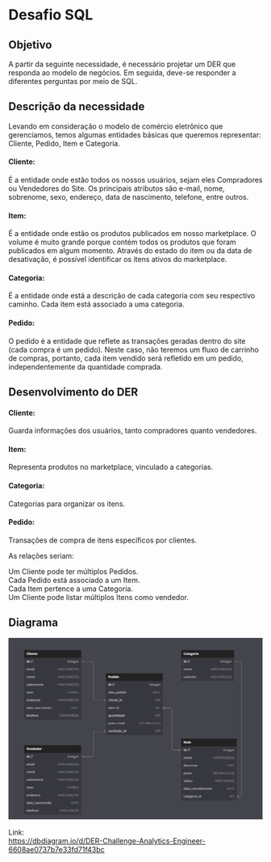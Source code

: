 # Desafio SQL

## Objetivo

A partir da seguinte necessidade, é necessário projetar um DER que responda ao modelo de negócios. Em seguida, deve-se responder a diferentes perguntas por meio de SQL.

## Descrição da necessidade

Levando em consideração o modelo de comércio eletrônico que gerenciamos, temos algumas entidades básicas que queremos representar: Cliente, Pedido, Item e Categoria.

#### Cliente:
É a entidade onde estão todos os nossos usuários, sejam eles Compradores ou Vendedores do Site. Os principais atributos são e-mail, nome, sobrenome, sexo, endereço, data de nascimento, telefone, entre outros.

#### Item:<br>
É a entidade onde estão os produtos publicados em nosso marketplace. O volume é muito grande porque contém todos os produtos que foram publicados em algum momento. Através do estado do item ou da data de desativação, é possível identificar os itens ativos do marketplace.

#### Categoria:<br>
É a entidade onde está a descrição de cada categoria com seu respectivo caminho. Cada item está associado a uma categoria.

#### Pedido:<br>
O pedido é a entidade que reflete as transações geradas dentro do site (cada compra é um pedido). Neste caso, não teremos um fluxo de carrinho de compras, portanto, cada item vendido será refletido em um pedido, independentemente da quantidade comprada.

## Desenvolvimento do DER

#### Cliente:<br> 
Guarda informações dos usuários, tanto compradores quanto vendedores.

#### Item:<br>
Representa produtos no marketplace, vinculado a categorias.

#### Categoria:<br>
Categorias para organizar os itens.

#### Pedido:<br>
Transações de compra de itens específicos por clientes.

As relações seriam:

Um Cliente pode ter múltiplos Pedidos.<br>
Cada Pedido está associado a um Item.<br>
Cada Item pertence a uma Categoria.<br>
Um Cliente pode listar múltiplos Itens como vendedor.<br>

## Diagrama
![3](https://raw.githubusercontent.com/thalesbregantin/Challenge---Analytics-Engineer-/main/img/diagrama.PNG)

Link:<br>
https://dbdiagram.io/d/DER-Challenge-Analytics-Engineer-6608ae0737b7e33fd71f43bc


